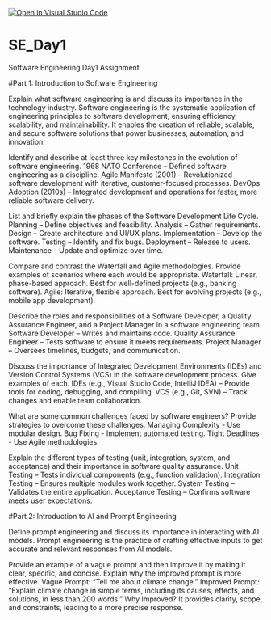 [![Open in Visual Studio Code](https://classroom.github.com/assets/open-in-vscode-2e0aaae1b6195c2367325f4f02e2d04e9abb55f0b24a779b69b11b9e10269abc.svg)](https://classroom.github.com/online_ide?assignment_repo_id=18514920&assignment_repo_type=AssignmentRepo)
# SE_Day1
Software Engineering Day1 Assignment

#Part 1: Introduction to Software Engineering

Explain what software engineering is and discuss its importance in the technology industry.
Software engineering is the systematic application of engineering principles to software development, ensuring efficiency, scalability, and maintainability.
It enables the creation of reliable, scalable, and secure software solutions that power businesses, automation, and innovation.

Identify and describe at least three key milestones in the evolution of software engineering.
1968 NATO Conference – Defined software engineering as a discipline.
Agile Manifesto (2001) – Revolutionized software development with iterative, customer-focused processes.
DevOps Adoption (2010s) – Integrated development and operations for faster, more reliable software delivery.

List and briefly explain the phases of the Software Development Life Cycle.
Planning – Define objectives and feasibility.
Analysis – Gather requirements.
Design – Create architecture and UI/UX plans.
Implementation – Develop the software.
Testing – Identify and fix bugs.
Deployment – Release to users.
Maintenance – Update and optimize over time.

Compare and contrast the Waterfall and Agile methodologies. Provide examples of scenarios where each would be appropriate.
Waterfall: Linear, phase-based approach. Best for well-defined projects (e.g., banking software).
Agile: Iterative, flexible approach. Best for evolving projects (e.g., mobile app development).

Describe the roles and responsibilities of a Software Developer, a Quality Assurance Engineer, and a Project Manager in a software engineering team.
Software Developer – Writes and maintains code.
Quality Assurance Engineer – Tests software to ensure it meets requirements.
Project Manager – Oversees timelines, budgets, and communication.

Discuss the importance of Integrated Development Environments (IDEs) and Version Control Systems (VCS) in the software development process. Give examples of each.
IDEs (e.g., Visual Studio Code, IntelliJ IDEA) – Provide tools for coding, debugging, and compiling.
VCS (e.g., Git, SVN) – Track changes and enable team collaboration.

What are some common challenges faced by software engineers? Provide strategies to overcome these challenges.
Managing Complexity - Use modular design.
Bug Fixing - Implement automated testing.
Tight Deadlines - Use Agile methodologies.

Explain the different types of testing (unit, integration, system, and acceptance) and their importance in software quality assurance.
Unit Testing – Tests individual components (e.g., function validation).
Integration Testing – Ensures multiple modules work together.
System Testing – Validates the entire application.
Acceptance Testing – Confirms software meets user expectations.

#Part 2: Introduction to AI and Prompt Engineering


Define prompt engineering and discuss its importance in interacting with AI models.
Prompt engineering is the practice of crafting effective inputs to get accurate and relevant responses from AI models.

Provide an example of a vague prompt and then improve it by making it clear, specific, and concise. Explain why the improved prompt is more effective.
Vague Prompt: “Tell me about climate change.”
Improved Prompt: “Explain climate change in simple terms, including its causes, effects, and solutions, in less than 200 words.”
Why Improved? It provides clarity, scope, and constraints, leading to a more precise response.
